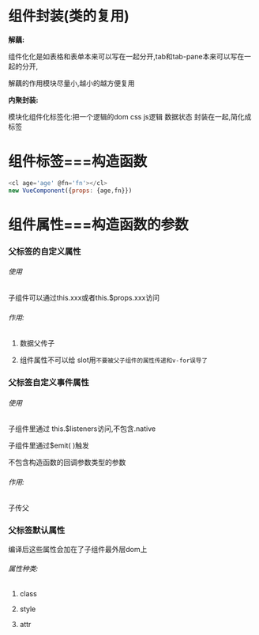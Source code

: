
# 组件封装(类的复用)

**解藕:**

组件化化是如表格和表单本来可以写在一起分开,tab和tab-pane本来可以写在一起的分开,

解藕的作用模块尽量小,越小的越方便复用

**内聚封装:**

模块化组件化标签化:把一个逻辑的dom  css  js逻辑  数据状态 封装在一起,简化成标签

# 组件标签===构造函数
```javascript
<cl age='age' @fn='fn'></cl>
new VueComponent({props: {age,fn}})
```

#  组件属性===构造函数的参数

### 父标签的自定义属性

###### 使用

子组件可以通过this.xxx或者this.$props.xxx访问

###### 作用:

   1. 数据父传子  

   2. 组件属性不可以给 slot用`不要被父子组件的属性传递和v-for误导了`

### 父标签自定义事件属性

###### 使用

子组件里通过 this.$listeners访问,不包含.native

子组件里通过$emit( )触发

不包含构造函数的回调参数类型的参数 

###### 作用:

子传父

### 父标签默认属性

编译后这些属性会加在了子组件最外层dom上

###### 属性种类:

1. class

2. style

4. attr

   

